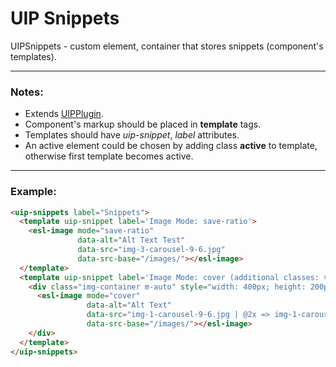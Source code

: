 # UIP Snippets

UIPSnippets - custom element, container that stores snippets (component's templates).

---

### Notes:

- Extends [UIPPlugin](../core/README.md).
- Component's markup should be placed in **template** tags.
- Templates should have *uip-snippet*, *label* attributes.
- An active element could be chosen by adding class **active** to template, otherwise first template becomes active.
---

### Example:

```html
<uip-snippets label="Snippets">
  <template uip-snippet label='Image Mode: save-ratio'>
    <esl-image mode="save-ratio"
               data-alt="Alt Text Test"
               data-src="img-3-carousel-9-6.jpg"
               data-src-base="/images/"></esl-image>
  </template>
  <template uip-snippet label='Image Mode: cover (additional classes: vertical alignment)'>
    <div class="img-container m-auto" style="width: 400px; height: 200px; border: 1px solid gray;">
      <esl-image mode="cover"
                 data-alt="Alt Text"
                 data-src="img-1-carousel-9-6.jpg | @2x => img-1-carousel-9-6.jpg"
                 data-src-base="/images/"></esl-image>
    </div>
  </template>
</uip-snippets>
```
